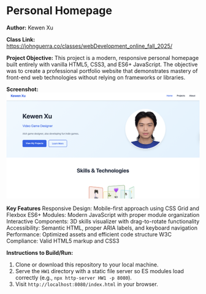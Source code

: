 # Personal Homepage

**Author:** Kewen Xu

**Class Link:** https://johnguerra.co/classes/webDevelopment_online_fall_2025/

**Project Objective:**
This project is a modern, responsive personal homepage built entirely with vanilla HTML5, CSS3, and ES6+ JavaScript.
The objective was to create a professional portfolio website that demonstrates mastery of front-end web technologies without relying on frameworks or libraries.

**Screenshot:**
![Screenshot of Personal Homepage](screenshot.png)

**Key Features**
Responsive Design: Mobile-first approach using CSS Grid and Flexbox
ES6+ Modules: Modern JavaScript with proper module organization
Interactive Components: 3D skills visualizer with drag-to-rotate functionality
Accessibility: Semantic HTML, proper ARIA labels, and keyboard navigation
Performance: Optimized assets and efficient code structure
W3C Compliance: Valid HTML5 markup and CSS3

**Instructions to Build/Run:**
1. Clone or download this repository to your local machine.
2. Serve the `HW1` directory with a static file server so ES modules load correctly (e.g., `npx http-server HW1 -p 8080`).
3. Visit `http://localhost:8080/index.html` in your browser.
